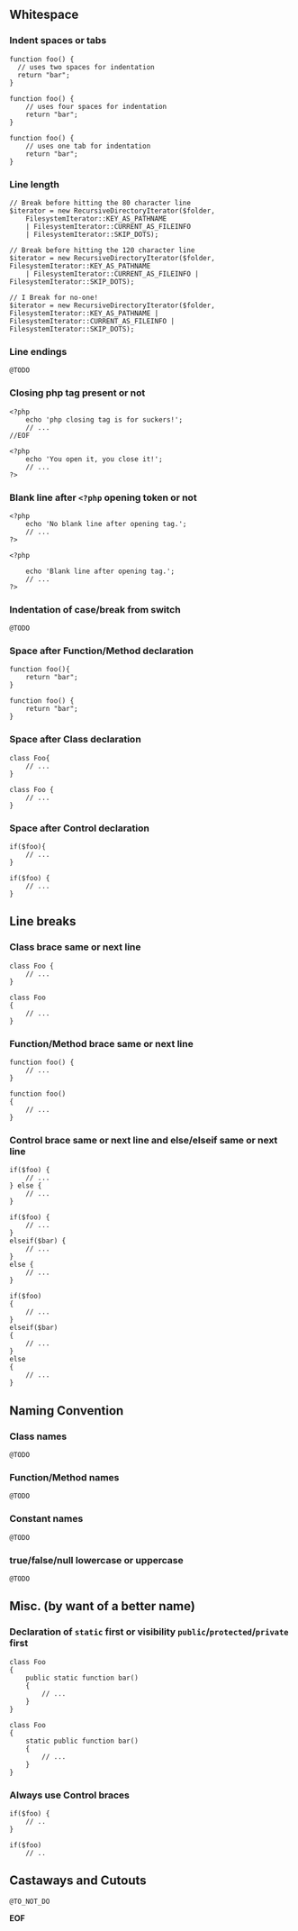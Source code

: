  Whitespace
----------------------------------------------

###  Indent spaces or tabs

    function foo() {
      // uses two spaces for indentation
      return "bar";
    }

    function foo() {
        // uses four spaces for indentation
        return "bar";
    }

    function foo() {
    	// uses one tab for indentation
    	return "bar";
    }

###  Line length


    // Break before hitting the 80 character line
    $iterator = new RecursiveDirectoryIterator($folder, 
        FilesystemIterator::KEY_AS_PATHNAME 
        | FilesystemIterator::CURRENT_AS_FILEINFO 
        | FilesystemIterator::SKIP_DOTS);

    // Break before hitting the 120 character line
    $iterator = new RecursiveDirectoryIterator($folder, FilesystemIterator::KEY_AS_PATHNAME 
        | FilesystemIterator::CURRENT_AS_FILEINFO | FilesystemIterator::SKIP_DOTS);

    // I Break for no-one!
    $iterator = new RecursiveDirectoryIterator($folder, FilesystemIterator::KEY_AS_PATHNAME | FilesystemIterator::CURRENT_AS_FILEINFO | FilesystemIterator::SKIP_DOTS);

###  Line endings

    @TODO

###  Closing php tag present or not

    <?php
        echo 'php closing tag is for suckers!';
        // ...
    //EOF
    
    <?php
        echo 'You open it, you close it!';
        // ...
    ?>
    
###  Blank line after `<?php` opening token or not

    <?php
        echo 'No blank line after opening tag.';
        // ...
    ?>

    <?php
    
        echo 'Blank line after opening tag.';
        // ...
    ?>

###  Indentation of case/break from switch

    @TODO

###  Space after Function/Method declaration

    function foo(){
        return "bar";
    }

    function foo() {
        return "bar";
    }

###  Space after Class declaration

    class Foo{
        // ...    
    }

    class Foo {
        // ...    
    }

###  Space after Control declaration
    if($foo){
        // ...
    }

    if($foo) {
        // ...
    }

 Line breaks
----------------------------------------------

###  Class brace same or next line

    class Foo {
        // ...    
    }

    class Foo
    {
        // ...    
    }

###  Function/Method brace same or next line

    function foo() {
        // ...
    }

    function foo()
    {
        // ...
    }

###  Control brace same or next line and else/elseif same or next line

    if($foo) {
        // ...
    } else {
        // ...
    }

    if($foo) {
        // ...
    } 
    elseif($bar) {
        // ...
    } 
    else {
        // ...
    }
    
    if($foo) 
    {
        // ...
    } 
    elseif($bar) 
    {
        // ...
    } 
    else 
    {
        // ...
    }


 Naming Convention
----------------------------------------------

###  Class names

    @TODO

###  Function/Method names

    @TODO

###  Constant names

    @TODO

###  true/false/null lowercase or uppercase

    @TODO

 Misc. (by want of a better name)
----------------------------------------------

###  Declaration of `static` first or visibility `public`/`protected`/`private` first

    class Foo
    {
        public static function bar() 
        {
            // ...
        }
    }

    class Foo
    {
        static public function bar() 
        {
            // ...
        }
    }

###  Always use Control braces

    if($foo) {
        // ..
    }

    if($foo)
        // ..


 Castaways and Cutouts
----------------------------------------------

    @TO_NOT_DO

__EOF__
